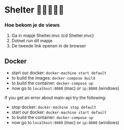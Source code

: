 # Shelter 🐶🐱🐹🐰🦄

### Hoe bekom je de views

1. Ga in mapje Shelter.mvc (cd Shelter.mvc)
2. Dotnet run dit mapje
3. De tweede link openen in de browser

## Docker

- start our docker: `docker-machine start default`<br>
- to build the images: `docker-compose build`<br>
- to build the container: `docker-compose up`<br>
- now go to `localhost:8080` (mac) or `ip:8080` (windows)<br>

If you get an error about main-api try the following:

- stop docker: `docker-machine stop default`<br>
- start our docker: `docker-machine start default`<br>
- to build the container: `docker-compose up`<br>
- now go to `localhost:8080` (mac) or `ip:8080` (windows)<br>
